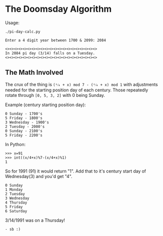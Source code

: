 # The Doomsday Algorithm

Usage:
```
./pi-day-calc.py

Enter a 4 digit year between 1700 & 2099: 2084

<><><><><><><><><><><><><><><><><><><><><>
In 2084 pi day (3/14) falls on a Tuesday.
<><><><><><><><><><><><><><><><><><><><><>

```


## The Math Involved

The crux of the thing is ```(ˣ⁄₄ + x) mod 7 - (ˣ⁄₄ + x) mod 1``` with adjustments needed for the starting position day of each century. Those repeatedly rotate through ```[0, 5, 3, 2]``` with 0 being Sunday.

Example (century starting position day):
```
0 Sunday - 1700's
5 Friday - 1800's
3 Wednesday - 1900's
2 Tuesday - 2000's
0 Sunday - 2100's
5 Friday - 2200's
```

In Python:
```
>>> x=91
>>> int((x/4+x)%7-(x/4+x)%1)
1
```
So for 1991 (91) it would return "1". Add that to it's century start day of Wednesday(3) and you'd get "4". 
```
0 Sunday
1 Monday
2 Tuesday
3 Wednesday
4 Thursday
5 Friday
6 Saturday
```
3/14/1991 was on a Thursday!


```- sb :)```
 
